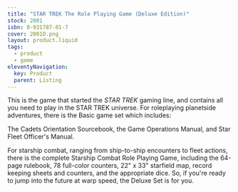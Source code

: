 ```yaml
---
title: "STAR TREK The Role Playing Game (Deluxe Edition)"
stock: 2001
isbn: 0-931787-01-7
cover: 2001D.png
layout: product.liquid
tags: 
  - product
  - game
eleventyNavigation:
  key: Product
  parent: Listing
---
```

This is the game that started the *STAR TREK* gaming line, and contains all you need to play in the STAR TREK universe. For roleplaying planetside adventures, there is the Basic game set which includes: 

The Cadets Orientation Sourcebook, the Game Operations Manual, and Star Fleet Officer's Manual. 

For starship combat, ranging from ship-to-ship encounters to fleet actions, there is the complete Starship Combat Role Playing Game, including the 64-page rulebook, 78 full-color counters, 22" x 33" starfield map, record keeping sheets and counters, and the appropriate dice. So, if you're ready to jump into the future at warp speed, the Deluxe Set is for you.